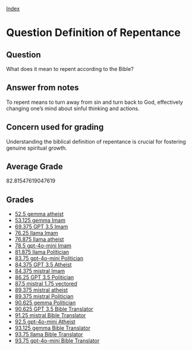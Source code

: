 
[Index](../../index.md)
# Question Definition of Repentance
## Question
What does it mean to repent according to the Bible?

## Answer from notes
To repent means to turn away from sin and turn back to God, effectively changing one’s mind about sinful thinking and actions.

## Concern used for grading
Understanding the biblical definition of repentance is crucial for fostering genuine spiritual growth.

## Average Grade
82.81547619047619

## Grades
 * [52.5 gemma atheist](../answers/gemma_atheist/Definition_of_Repentance.md)
 * [53.125 gemma Imam](../answers/gemma_Imam/Definition_of_Repentance.md)
 * [69.375 GPT 3.5 Imam](../answers/GPT_3.5_Imam/Definition_of_Repentance.md)
 * [76.25 llama Imam](../answers/llama_Imam/Definition_of_Repentance.md)
 * [76.875 llama atheist](../answers/llama_atheist/Definition_of_Repentance.md)
 * [78.5 gpt-4o-mini Imam](../answers/gpt-4o-mini_Imam/Definition_of_Repentance.md)
 * [81.875 llama Politician](../answers/llama_Politician/Definition_of_Repentance.md)
 * [83.75 gpt-4o-mini Politician](../answers/gpt-4o-mini_Politician/Definition_of_Repentance.md)
 * [84.375 GPT 3.5 Atheist](../answers/GPT_3.5_Atheist/Definition_of_Repentance.md)
 * [84.375 mistral Imam](../answers/mistral_Imam/Definition_of_Repentance.md)
 * [86.25 GPT 3.5 Politician](../answers/GPT_3.5_Politician/Definition_of_Repentance.md)
 * [87.5 mistral 1.75 vectored](../answers/mistral_1.75_vectored/Definition_of_Repentance.md)
 * [89.375 mistral atheist](../answers/mistral_atheist/Definition_of_Repentance.md)
 * [89.375 mistral Politician](../answers/mistral_Politician/Definition_of_Repentance.md)
 * [90.625 gemma Politician](../answers/gemma_Politician/Definition_of_Repentance.md)
 * [90.625 GPT 3.5 Bible Translator](../answers/GPT_3.5_Bible_Translator/Definition_of_Repentance.md)
 * [91.25 mistral Bible Translator](../answers/mistral_Bible_Translator/Definition_of_Repentance.md)
 * [92.5 gpt-4o-mini Atheist](../answers/gpt-4o-mini_Atheist/Definition_of_Repentance.md)
 * [93.125 gemma Bible Translator](../answers/gemma_Bible_Translator/Definition_of_Repentance.md)
 * [93.75 llama Bible Translator](../answers/llama_Bible_Translator/Definition_of_Repentance.md)
 * [93.75 gpt-4o-mini Bible Translator](../answers/gpt-4o-mini_Bible_Translator/Definition_of_Repentance.md)
